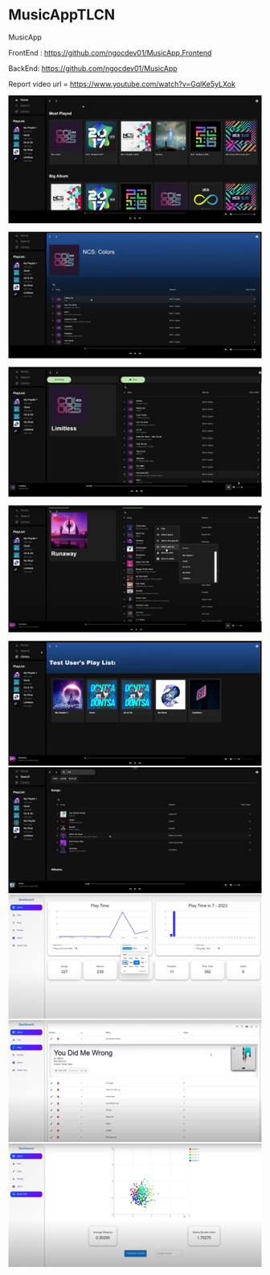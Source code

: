 # MusicAppTLCN
MusicApp

FrontEnd : https://github.com/ngocdev01/MusicApp.Frontend

BackEnd: https://github.com/ngocdev01/MusicApp

Report video url = https://www.youtube.com/watch?v=GqlKe5yLXok

![home](https://github.com/ngocdev01/MusicAppTLCN/blob/main/Screenshot/Screenshot%202024-02-28%20124404.png)

![home](https://github.com/ngocdev01/MusicAppTLCN/blob/main/Screenshot/Screenshot%202024-02-28%20124321.png)


![home](https://github.com/ngocdev01/MusicAppTLCN/blob/main/Screenshot/Screenshot%202024-02-28%20124916.png)


![d](https://github.com/ngocdev01/MusicAppTLCN/blob/main/Screenshot/Screenshot%202024-02-28%20125152.png)

![a](https://github.com/ngocdev01/MusicAppTLCN/blob/main/Screenshot/Screenshot%202024-02-28%20125029.png)
![a](https://github.com/ngocdev01/MusicAppTLCN/blob/main/Screenshot/Screenshot%202024-02-28%20125318.png)
![a](https://github.com/ngocdev01/MusicAppTLCN/blob/main/Screenshot/Screenshot%202024-02-28%20125354.png)
![a](https://github.com/ngocdev01/MusicAppTLCN/blob/main/Screenshot/Screenshot%202024-02-28%20125449.png)
![a](https://github.com/ngocdev01/MusicAppTLCN/blob/main/Screenshot/Screenshot%202024-02-28%20125515.png)
